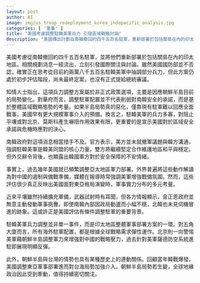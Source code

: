 ```yaml
---
layout: post
author: AI
image: img/us_troop_redeployment_korea_indopacific_analysis.jpg
categories: [ '軍事' ]
title: "美國考慮調整駐韓美軍兵力 引發區域戰略討論"  
description: "美國傳出計劃自南韓撤回約四千五百名駐軍，重新部署於包括關島在內的印太地區。儘管美國國防部強調相關規劃僅處於初步評估階段，尚未拍板定案，此舉已引發國際社會對東亞軍力分布及區域安全的高度關注。南韓則對消息感到錯愕，強調駐韓美軍為韓美同盟核心。專家分析，此舉背後涵蓋美國回應朝鮮半島局勢、優化印太戰略佈局的多重考量，也牽動北京對區域軍事平衡的警戒。"
---
```

美國考慮從南韓撤回約四千五百名駐軍，並將他們重新部署於包括關島在內的印太地區。相關規劃消息一經流出，立刻引發國際關注與討論。雖然美國國防部並不否認，確實正在思考從目前約兩萬八千五百名駐韓美軍中抽調部分兵力，但此方案仍處於初步評估階段，尚未最終定案，也沒有正式提給總統審議。

知情人士指出，這項兵力調整方案屬於非正式政策選項，主要是因應朝鮮半島目前的局勢變化。對華府而言，調整駐軍配置並不代表削弱對南韓安全的承諾，而是基於整體區域戰略態勢的考量。如果半島局勢真的惡化，僅靠現有駐軍難以回應全面戰事，美國早有更大規模軍事介入的預備。換言之，駐韓美軍的兵力多寡，對阻止平壤或對北京、莫斯科產生嚇阻作用效果有限，更重要的是宣示美國對於區域安全承諾與危機時應對的決心。

南韓政府對這項消息相當措手不及。官方表示，美方並未就撤軍議題與韓方溝通，強調駐韓美軍是韓美同盟的核心力量，雙方將繼續堅定合作維護地區和平與穩定。但外交辭令背後，也顯露出韓國軍方對於安全保障的不安情緒。

事實上，過去幾年美國就已頻繁調整亞太地區軍力部署。外界普遍將這些動作解讀為對中國的遏制與備戰準備，媒體在報導時常強調美軍增強戰備氛圍。然而，這些評估很少真正反映出美國面對東亞格局演變時，軍事實力分布的多元考量。

近來平壤雖然持續擴充軍備，武器試射時有耳聞，但各方情報顯示，金正恩政府並無意主動發動軍事挑釁。即使南韓內部因政局動盪而小幅不穩，北韓也未見伺機冒進的跡象。這或許正是美國評估有條件調整駐軍的重要背景。

駐韓美軍兵力調整並非單一事件，而是印太地區整體軍事部署方案的一環。對五角大廈而言，所有海外駐軍配置，都是根據全球戰略需求彈性運作。北京則一向警惕美軍藉朝鮮半島調整軍力來增強對中國的戰略壓力，過去針對美軍薩德防空系統進駐即展現明顯反彈。

此外，朝鮮半島與台灣的情勢也具有某種歷史上的連動關係。回顧當年韓戰爆發，美國調整東亞軍事部署進而對台海局勢加強介入。朝鮮半島局勢若生變，全球地緣政治因此受到牽動，值得持續密切關注。